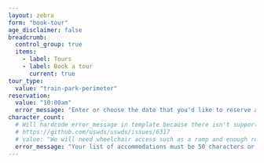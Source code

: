 ```yaml
---
layout: zebra
form: "book-tour"
age_disclaimer: false
breadcrumb:
  control_group: true
  items:
    - label: Tours
    - label: Book a tour
      current: true
tour_type:
  value: "train-park-perimeter"
reservation:
  value: "10:00am"
  error_message: "Enter or choose the date that you'd like to reserve a tour."
character_count:
  # Will hardcode error_message in template because there isn't support for custom error messages.
  # https://github.com/uswds/uswds/issues/6317
  # value: "We will need wheelchair access such as a ramp and enough room to maneuver"
  error_message: "Your list of accommodations must be 50 characters or less."
---
```


